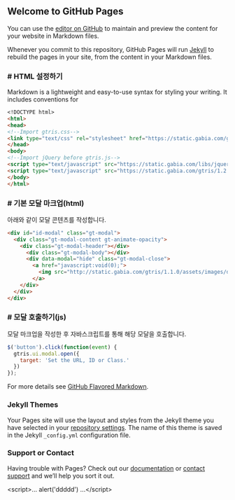 ## Welcome to GitHub Pages

You can use the [editor on GitHub](https://github.com/gabia-frontend-dev/gabia-frontend-dev.github.io/edit/master/README.md) to maintain and preview the content for your website in Markdown files.

Whenever you commit to this repository, GitHub Pages will run [Jekyll](https://jekyllrb.com/) to rebuild the pages in your site, from the content in your Markdown files.

### # HTML 설정하기

Markdown is a lightweight and easy-to-use syntax for styling your writing. It includes conventions for

```markdown
<!DOCTYPE html>
<html>
<head>
<!--Import gtris.css-->
<link type="text/css" rel="stylesheet" href="https://static.gabia.com/gtris/1.2.0/css/gtris.min.css">
</head>
<body>
<!--Import jQuery before gtris.js-->
<script type="text/javascript" src="https://static.gabia.com/libs/jquery/1.9.1/jquery.min.js"></script>
<script type="text/javascript" src="https://static.gabia.com/gtris/1.2.0/js/gtris.min.js"></script>
</body>
</html>
```

### # 기본 모달 마크업(html)

아래와 같이 모달 콘텐츠를 작성합니다.

```markdown
<div id="id-modal" class="gt-modal">
  <div class="gt-modal-content gt-animate-opacity">
    <div class="gt-modal-header"></div>
      <div class="gt-modal-body"></div>
      <div data-modal="hide" class="gt-modal-close">
        <a href="javascript:void(0);">
          <img src="http://static.gabia.com/gtris/1.1.0/assets/images/delete.svg" alt="닫기">
        </a>
    </div>
  </div>
</div>
```

### # 모달 호출하기(js)

모달 마크업을 작성한 후 자바스크립트를 통해 해당 모달을 호출합니다.

```javascript
$('button').click(function(event) {
  gtris.ui.modal.open({
    target: 'Set the URL, ID or Class.'
  })
});
```

For more details see [GitHub Flavored Markdown](https://guides.github.com/features/mastering-markdown/).

### Jekyll Themes

Your Pages site will use the layout and styles from the Jekyll theme you have selected in your [repository settings](https://github.com/gabia-frontend-dev/gabia-frontend-dev.github.io/settings). The name of this theme is saved in the Jekyll `_config.yml` configuration file.

### Support or Contact

Having trouble with Pages? Check out our [documentation](https://help.github.com/categories/github-pages-basics/) or [contact support](https://github.com/contact) and we’ll help you sort it out.



<script\>... alert('ddddd') ...</script\>
